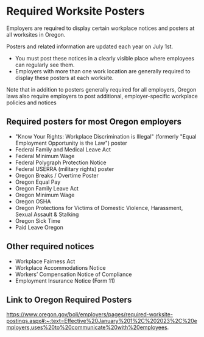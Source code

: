 # Required Worksite Posters

Employers are required to display certain workplace notices and posters at all worksites in Oregon. 

Posters and related information are updated each year on July 1st.

* You must post these notices in a clearly visible place where employees can regularly see them.
* Employers with more than one work location are generally required to display these posters at each worksite.

Note that in addition to posters generally required for all employers, Oregon laws also require employers to post additional, employer-specific workplace policies and notices

## Required posters for most Oregon employers
* "Know Your Rights: Workplace Discrimination is Illegal" (formerly "Equal Employment Opportunity is the Law") poster
* Federal Family and Medical Leave Act
* Federal Minimum Wage
* Federal Polygraph Protection Notice
* Federal USERRA (military rights) poster
* Oregon Breaks / Overtime Poster
* Oregon Equal Pay
* Oregon Family Leave Act
* Oregon Minimum Wage
* Oregon OSHA
* Oregon Protections for Victims of Domestic Violence, Harassment, Sexual Assault & Stalking
* Oregon Sick Time
* Paid Leave Oregon

## Other required notices
* Workplace Fairness Act
* Workplace Accommodations Notice
* Workers’ Compensation Notice of Compliance
* Employment Insurance Notice (Form 11) 

## Link to  Oregon Required Posters

https://www.oregon.gov/boli/employers/pages/required-worksite-postings.aspx#:~:text=Effective%20January%201%2C%202023%2C%20employers,uses%20to%20communicate%20with%20employees.


